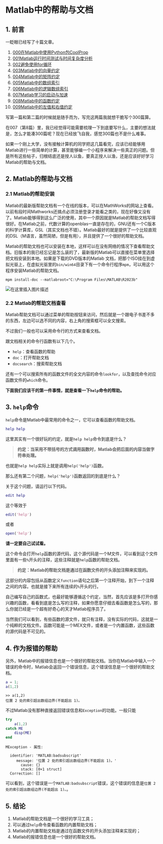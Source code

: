 ﻿# Matlab中的帮助与文档

## 1. 前言

一眨眼已经写了十篇文章。

1. [000在Matlab中使用Python包CoolProp](https://blog.csdn.net/withstand/article/details/136862296)
1. [001Matlab运行时间测试与时间复杂度分析](https://blog.csdn.net/withstand/article/details/136944992)
1. [002避免使用for循环](https://blog.csdn.net/withstand/article/details/136944992)
1. [003Matlab中的向量约定](https://blog.csdn.net/withstand/article/details/137040229)
1. [004Matlab中的矩阵约定](https://blog.csdn.net/withstand/article/details/137048522)
1. [005Matlab中的数组索引](https://blog.csdn.net/withstand/article/details/137062079)
1. [006Matlab中的逻辑数组索引](https://blog.csdn.net/withstand/article/details/137075131)
1. [007Matlab学习的启动与加速](https://blog.csdn.net/withstand/article/details/137081753)
1. [008Matlab中的函数约定](https://blog.csdn.net/withstand/article/details/137111570)
1. [009Matlab中的左值和右值约定](https://blog.csdn.net/withstand/article/details/137131662)

写第一篇和第二篇的时候就是随手而为，写完这两篇我就想干脆写个300篇算。

在007（第8篇）里，我已经觉得可能需要梳理一下到底要写什么，主要的想法就是，怎么才能凑300篇呢？现在已经放飞自我，感觉300篇也不是什么难事。

如果一个刚上大学，没有接触计算机的同学把这几篇看完，应该已经能够用Matlab进行一些简单的计算，甚至能够编一个小程序来解决一些真正的问题。但是所有这些帖子，归根结底还是授人以鱼，要真正授人以渔，还是应该好好学习Matlab的帮助与文档。

## 2. Matlab的帮助与文档

### 2.1 Matlab的帮助安装

Matlab的最新版帮助文档有一个在线的版本，可以在MathWorks的网站上查看。以前有段时间Mathworks还搞点必须注册登录才能看之类的，现在好像又没有了。Matlab能够得到这么广泛的使用，其中一个原因就是Matlab的帮助文档写得很好。在Matlab之前，代数计算的openblas一直是存在的，GNU还有一个C版本的科学计算库，GSL（其实文档也不错）。Matlab最好的就是提供了一个比较直观的DSL（M语言，虽然简陋，但是有用），并且提供了一个很好的帮助文档。

Matlab的帮助文档也可以安装在本地，这样可以在没有网络的情况下查看帮助文档。旧版本的我已经忘记是怎么装的了，最新版的Matlab可以直接在菜单里选择把文档安装到本地。如果是下载的DVD版本的Matlab 文档，把那个ISO挂在到虚拟光驱上，在虚拟光驱里的`bin/win64`目录下有一个命令行程序`mpm`，可以用这个程序安装Matlab的帮助文档。

```shell
mpm install-doc --matlabroot="C:\Program Files\MATLAB\R2023b"
```

![在这里插入图片描述](https://i-blog.csdnimg.cn/blog_migrate/1c867f81695a41e91b83e221ceed5be9.png#pic_center)


### 2.2 Matlab的帮助文档查看

Matlab帮助文档可以通过菜单的帮助按钮来访问，然后就是一个跟电子书差不多的东西，左边可以选不同的内容，右上角的搜索框可以全文搜索。

不过我们一般也可以采用命令行的方式来查看文档。

跟文档相关的命令行函数有以下几个。

- `help`：查看函数的帮助
- `doc`：打开帮助文档
- `docsearch`：搜索帮助文档

还有一个可以搜索所有的函数文件的全文内容的命令`lookfor`，以及查找命令对应函数文件的`which`命令。

**下面我们应该干的第一件事情，就是查看一下`help`命令的帮助。**

## 3. `help`命令

`help`命令是Matlab中最常用的命令之一，它可以查看函数的帮助文档。

```matlab
help help
```

这里其实有一个很好玩的约定，就是`help help`命令到底是什么？

> **约定：当采用不带括号的方式调用函数时，Matlab会把后面的内容当做字符串处理。**

也就是`help help`实际上就是调用`help('help')`函数。

那么还有第二个问题，`help('help')`函数返回的到底是什么？

关于这个问题，请运行以下代码。

```matlab
edit help
```

这个等效于

```matlab
edit('help')
```

或者

```matlab
open('help')
```

**请一定要自己试试看。**

这个命令会打开`help`函数的源代码，这个源代码是一个M文件，可以看到这个文件里面有一些`%`开头的注释，这些注释就是`help`函数的帮助文档。

> **约定：Matlab的帮助文档是通过在函数文件的开头添加注释来实现的。**

这部分的内容包括从函数定义`function`语句之后第一个注释开始，到下一个注释之间的内容。也就是接下来所有连续的`%`开头的行。

自己编写自己的函数式，也最好能够遵循这个约定，当然，首先应该是多打开你感兴趣的函数，看看到底是怎么写的注释，如果你愿意仔细去看函数是怎么写的，那么你就已经是一个超有好奇心的天才Matlab程序员了。

当然我们可以看到，有些函数的源文件，就只有注释，没有实际的代码，这就是一个纯粹的文档文件。函数可能是一个MEX文件，或者是一个内置函数，这些函数的源代码是不可见的。

## 4. 作为报错的帮助

另外，Matlab中的报错信息也是一个很好的帮助文档。当你在Matlab中输入一个错误的命令时，Matlab会返回一个错误信息，这个错误信息是一个很好的帮助文档。

```matlab
a = 1;
a(1,2)
```

    >> a(1,2)
    位置 2 处的索引超出数组边界(不能超出 1)。

不过Matlab没有那种直接返回错误信息和`Exception`的功能。一般只能

```matlab
try
    a(1,2)
catch ME
    disp(ME)
end
```

    MException - 属性:
  
      identifier: 'MATLAB:badsubscript'
         message: '位置 2 处的索引超出数组边界(不能超出 1)。'
           cause: {}
           stack: [0×1 struct]
      Correction: []

可以看到，这个错误是一个`MATLAB:badsubscript`错误，这个错误的信息是`位置 2 处的索引超出数组边界(不能超出 1)。`。

## 5. 结论

1. Matlab的帮助文档是一个很好的学习工具；
2. 可以通过`help`命令查看函数的内置帮助文档；
3. Matlab的内置帮助文档是通过在函数文件的开头添加注释来实现的；
4. Matlab的报错信息也是一个很好的帮助文档。


